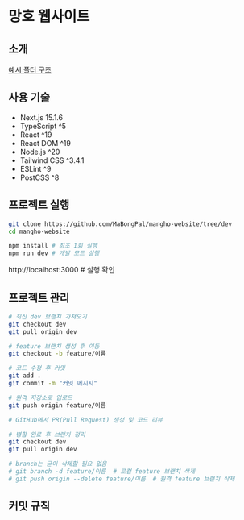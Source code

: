 # 망호 웹사이트

## 소개
[예시 폴더 구조](https://github.com/mertthesamael/lalasia)

## 사용 기술
- Next.js 15.1.6
- TypeScript ^5
- React ^19
- React DOM ^19
- Node.js ^20
- Tailwind CSS ^3.4.1
- ESLint ^9
- PostCSS ^8


## 프로젝트 실행
```bash
git clone https://github.com/MaBongPal/mangho-website/tree/dev
cd mangho-website

npm install # 최초 1회 실행
npm run dev # 개발 모드 실행
```
http://localhost:3000 # 실행 확인


## 프로젝트 관리
```bash
# 최신 dev 브랜치 가져오기
git checkout dev
git pull origin dev

# feature 브랜치 생성 후 이동
git checkout -b feature/이름

# 코드 수정 후 커밋
git add .
git commit -m "커밋 메시지"

# 원격 저장소로 업로드
git push origin feature/이름

# GitHub에서 PR(Pull Request) 생성 및 코드 리뷰

# 병합 완료 후 브랜치 정리
git checkout dev
git pull origin dev

# branch는 굳이 삭제할 필요 없음
# git branch -d feature/이름  # 로컬 feature 브랜치 삭제
# git push origin --delete feature/이름  # 원격 feature 브랜치 삭제
```

## 커밋 규칙
